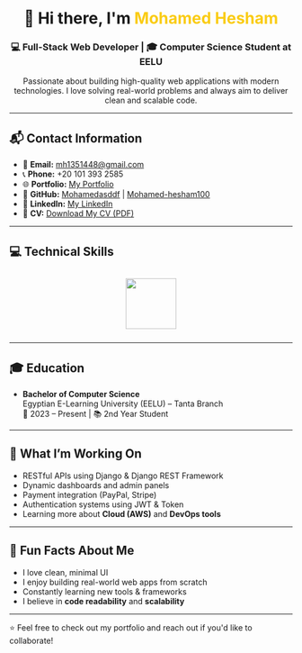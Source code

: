 <h1 align="center">
  👋 Hi there, I'm <span style="color:#facc15;">Mohamed Hesham</span>
</h1>

<h3 align="center">
  💻 Full-Stack Web Developer | 🎓 Computer Science Student at EELU
</h3>

<p align="center">
  Passionate about building high-quality web applications with modern technologies.  
  I love solving real-world problems and always aim to deliver clean and scalable code.
</p>

---

## 📬 Contact Information

- 📧 **Email:** [mh1351448@gmail.com](mailto:mh1351448@gmail.com)  
- 📞 **Phone:** +20 101 393 2585  
- 🌐 **Portfolio:** [My Portfolio](https://mohamedasddf.github.io/portfolio/)  
- 🐙 **GitHub:** [Mohamedasddf](https://github.com/Mohamedasddf) | [Mohamed-hesham100](https://github.com/Mohamed-hesham100)  
- 🔗 **LinkedIn:** [My LinkedIn](https://www.linkedin.com/in/mohamed-hesham-89800029b/)  
- 📄 **CV:** [Download My CV (PDF)](https://drive.google.com/file/d/1eZiwfqt_Z-mZsLkDQSCZNoPgF1prVwYh/view?usp=drive_link)

---

## 💻 Technical Skills

<div align="center">
  <img src="https://skillicons.dev/icons?i=javascript,typescript,python,html,css,django,nodejs,express,react,nextjs,tailwind,redux,mui,framer,mongodb,postgresql,git,github,postman,windows" height="90" style="margin: 10px;" />
</div>

---

## 🎓 Education

- **Bachelor of Computer Science**  
  Egyptian E-Learning University (EELU) – Tanta Branch  
  📅 2023 – Present | 📚 2nd Year Student

---

## 🚀 What I’m Working On

- RESTful APIs using Django & Django REST Framework  
- Dynamic dashboards and admin panels  
- Payment integration (PayPal, Stripe)  
- Authentication systems using JWT & Token  
- Learning more about **Cloud (AWS)** and **DevOps tools**

---

## 🧠 Fun Facts About Me

- I love clean, minimal UI  
- I enjoy building real-world web apps from scratch  
- Constantly learning new tools & frameworks  
- I believe in **code readability** and **scalability**

---

⭐ Feel free to check out my portfolio and reach out if you'd like to collaborate!
